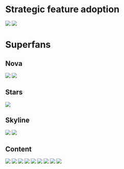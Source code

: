# Strategic feature adoption

![](snap-tweet-github-1409883156333879300.png)
![](snap-tweet-github-1425505817827151872.png)

# Superfans

## Nova

![](snap-tweet-debs_obrien-1440760405307969545.png)
![](snap-tweet-indigitalcolor-1362454774097055746.png)

## Stars

![](snap-tweet-OviliaZhang-1387062379729408001.png)

## Skyline

![](snap-tweet-alexellisuk-1362363460688961536.png)
![](snap-tweet-shanselman-1362239735335280642.png)

## Content

![](snap-tweet-github-1385549049596686336.png)
![](snap-tweet-github-1448925903065653250.png)
![](snap-tweet-github-1488709026993082370.png)
![](snap-tweet-github-1509297704454742016.png)
![](snap-tweet-github-1509548087055892487.png)
![](snap-tweet-github-1517764617694556164.png)
![](snap-tweet-github-1519000876714708992.png)
![](snap-tweet-github-1522895125126467587.png)
![](snap-tweet-risingodegua-1425820174016557058.png)